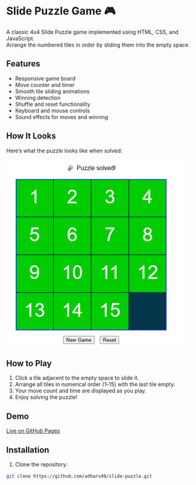 # Slide Puzzle Game 🎮

A classic 4x4 Slide Puzzle game implemented using HTML, CSS, and JavaScript.  
Arrange the numbered tiles in order by sliding them into the empty space.

## Features
- Responsive game board
- Move counter and timer
- Smooth tile sliding animations
- Winning detection
- Shuffle and reset functionality
- Keyboard and mouse controls
- Sound effects for moves and winning

## How It Looks
Here’s what the puzzle looks like when solved:

![Solved Puzzle](https://github.com/adharv49/slide-puzzle/blob/main/solved.png)

## How to Play
1. Click a tile adjacent to the empty space to slide it.
2. Arrange all tiles in numerical order (1–15) with the last tile empty.
3. Your move count and time are displayed as you play.
4. Enjoy solving the puzzle!

## Demo
[Live on GitHub Pages](https://adharv49.github.io/slide-puzzle/)

## Installation
1. Clone the repository:
```bash
git clone https://github.com/adharv49/slide-puzzle.git

